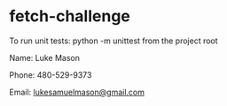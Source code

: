 # fetch-challenge

To run unit tests: python -m unittest from the project root

Name: Luke Mason

Phone: 480-529-9373

Email: lukesamuelmason@gmail.com
